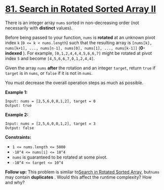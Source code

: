 # [81. Search in Rotated Sorted Array II](https://leetcode.com/problems/search-in-rotated-sorted-array-ii/description/)

There is an integer array `nums` sorted in non-decreasing order (not necessarily with **distinct**  values).

Before being passed to your function, `nums` is **rotated**  at an unknown pivot index `k` (`0 <= k < nums.length`) such that the resulting array is `[nums[k], nums[k+1], ..., nums[n-1], nums[0], nums[1], ..., nums[k-1]]` (**0-indexed** ). For example, `[0,1,2,4,4,4,5,6,6,7]` might be rotated at pivot index `5` and become `[4,5,6,6,7,0,1,2,4,4]`.

Given the array `nums` **after**  the rotation and an integer `target`, return `true` if `target` is in `nums`, or `false` if it is not in `nums`.

You must decrease the overall operation steps as much as possible.

**Example 1:**

```
Input: nums = [2,5,6,0,0,1,2], target = 0
Output: true
```

**Example 2:**

```
Input: nums = [2,5,6,0,0,1,2], target = 3
Output: false
```

**Constraints:**

- `1 <= nums.length <= 5000`
- `-10^4 <= nums[i] <= 10^4`
- `nums` is guaranteed to be rotated at some pivot.
- `-10^4 <= target <= 10^4`

**Follow up:**  This problem is similar to<a href="/problems/search-in-rotated-sorted-array/description/" target="_blank">Search in Rotated Sorted Array</a>, but`nums` may contain **duplicates** . Would this affect the runtime complexity? How and why?